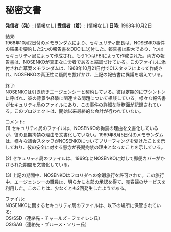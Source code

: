 # 秘密文書

**発信者（発）:** [情報なし]
**受信者（着）:** [情報なし]
**日時:** 1968年10月2日

結果:  
1968年10月2日付のメモランダムにより、セキュリティ部長は、NOSENKO事件の結果を要約した2つの報告書をDDCIに送付した。報告書は膨大であり、1つはセキュリティ局によって作成され、もう1つはFBIによって作成された。両方の報告書は、NOSENKOが真正な亡命者であると結論づけている。このファイルに添付された草案メモランダムは、1968年10月21日付でCIスタッフによって作成され、NOSENKOの真正性に疑問を投げかけ、上記の報告書に異議を唱えている。

終了:  
NOSENKOは引き続きエージェンシーと契約している。彼は定期的にワシントンに呼ばれ、彼の背景や経験に関連する問題について相談している。様々な報告書がセキュリティ局のファイルにあり、この事件の詳細な財務面が記録されている。このプロジェクトは、開始以来最終的な会計が行われていない。

コメント:  
(1) セキュリティ局のファイルは、NOSENKOの拘禁の理由を文書化しているが、彼の長期拘禁の理由を文書化していない。1969年8月5日付のメモランダムは、様々な議会スタッフがNOSENKOについてブリーフィングを受けたことを示しており、彼の安全に対する懸念が長期拘禁の理由となったことを示している。

(2) セキュリティ局のファイルは、1969年にNOSENKOに対して郵便カバーがかけられた期間を文書化している。

(3) 上記の期間中、NOSENKOはフロリダへの余暇旅行を許可された。この旅行中、エージェンシーの職員は、明らかに本部の承認を得て、売春婦のサービスを利用した。このことは、少なくとも2回発生したようである。

ファイル:  
NOSENKOに関するセキュリティ局のファイルは、以下の場所に保管されている:  
OS/SSD（連絡先 - チャールズ・フェイレン氏）  
OS/SAG（連絡先 - ブルース・ソリー氏）